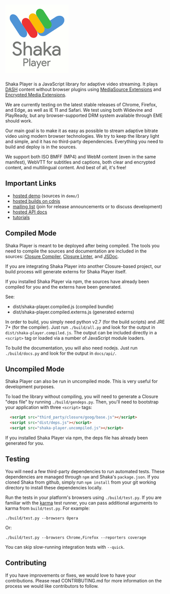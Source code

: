 # ![Shaka Player](docs/shaka-player-logo.png)

Shaka Player is a JavaScript library for adaptive video streaming.
It plays [DASH][] content without browser plugins using
[MediaSource Extensions][] and [Encrypted Media Extensions][].

We are currently testing on the latest stable releases of Chrome, Firefox, and
Edge, as well as IE 11 and Safari. We test using both Widevine and PlayReady,
but any browser-supported DRM system available through EME should work.

Our main goal is to make it as easy as possible to stream adaptive bitrate
video using modern browser technologies. We try to keep the library light and
simple, and it has no third-party dependencies. Everything you need to build
and deploy is in the sources.

We support both ISO BMFF (MP4) and WebM content (even in the same
manifest), WebVTT for subtitles and captions, both clear and encrypted content,
and multilingual content. And best of all, it's free!

[DASH]: http://dashif.org/
[MediaSource Extensions]: http://w3c.github.io/media-source/
[Encrypted Media Extensions]: https://w3c.github.io/encrypted-media/


## Important Links ##

 * [hosted demo](http://shaka-player-demo.appspot.com) (sources in `demo/`)
 * [hosted builds on cdnjs](https://cdnjs.com/libraries/shaka-player)
 * [mailing list](https://groups.google.com/forum/#!forum/shaka-player-users)
     (join for release announcements or to discuss development)
 * [hosted API docs](http://shaka-player-demo.appspot.com/docs/api/index.html)
 * [tutorials](http://shaka-player-demo.appspot.com/docs/api/tutorial-welcome.html)


## Compiled Mode ##

Shaka Player is meant to be deployed after being compiled. The tools you need
to compile the sources and documentation are included in the sources:
[Closure Compiler][], [Closure Linter][], and [JSDoc][].

If you are integrating Shaka Player into another Closure-based project, our
build process will generate externs for Shaka Player itself.

If you installed Shaka Player via npm, the sources have already been compiled
for you and the externs have been generated.

See:
 * dist/shaka-player.compiled.js (compiled bundle)
 * dist/shaka-player.compiled.externs.js (generated externs)

In order to build, you simply need python v2.7 (for the build scripts) and
JRE 7+ (for the compiler). Just run `./build/all.py` and look for the output
in `dist/shaka-player.compiled.js`. The output can be included directly in a
`<script>` tag or loaded via a number of JavaScript module loaders.

To build the documentation, you will also need nodejs. Just run
`./build/docs.py` and look for the output in `docs/api/`.

[Closure Compiler]: https://developers.google.com/closure/compiler/
[Closure Linter]: https://developers.google.com/closure/utilities/docs/linter_howto
[JSDoc]: http://usejsdoc.org/


## Uncompiled Mode ##

Shaka Player can also be run in uncompiled mode. This is very useful for
development purposes.

To load the library without compiling, you will need to generate a Closure
"deps file" by running `./build/gendeps.py`. Then, you'll need to bootstrap
your application with three `<script>` tags:

```html
  <script src="third_party/closure/goog/base.js"></script>
  <script src="dist/deps.js"></script>
  <script src="shaka-player.uncompiled.js"></script>
```

If you installed Shaka Player via npm, the deps file has already been generated
for you.


## Testing ##

You will need a few third-party dependencies to run automated tests. These
dependencies are managed through `npm` and Shaka's `package.json`. If you
cloned Shaka from github, simply run `npm install` from your git working
directory to install these dependencies locally.

Run the tests in your platform's browsers using `./build/test.py`. If you are
familiar with the [karma][] test runner, you can pass additional arguments
to karma from `build/test.py`. For example:

```
./build/test.py --browsers Opera
```

Or:

```
./build/test.py --browsers Chrome,Firefox --reporters coverage
```

You can skip slow-running integration tests with `--quick`.

[karma]: https://karma-runner.github.io/


## Contributing ##

If you have improvements or fixes, we would love to have your contributions.
Please read CONTRIBUTING.md for more information on the process we would like
contributors to follow.
